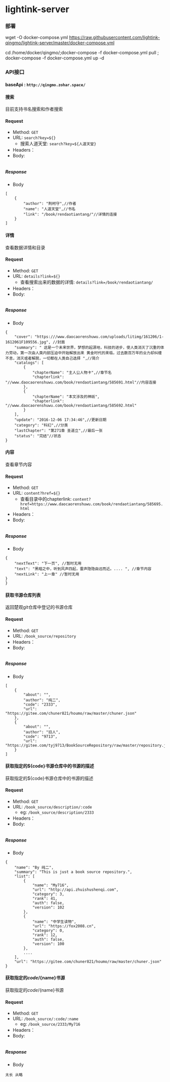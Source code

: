# lightink-server

### 部署

wget -O docker-compose.yml https://raw.githubusercontent.com/lightink-qingmo/lightink-server/master/docker-compose.yml


cd /home/docker/qingmo/;docker-compose -f docker-compose.yml pull ; docker-compose -f docker-compose.yml up -d


### API接口

#### baseApi : `http://qingmo.zohar.space/`

#### 搜索

目前支持书名搜索和作者搜索

#### Request

- Method: `GET`
- URL:  ```search?key=${}```
    - 搜索人道天堂:  ```search?key=${人道天堂}```
- Headers：
- Body:
```
```

##### Response
- Body
```
[
    {
        "author": "荆柯守",//作者
        "name": "人道天堂",//书名
        "link": "/book/rendaotiantang/"//详情的连接
    }
]
```

#### 详情

查看数据详情和目录

#### Request

- Method: `GET`
- URL:  ```details?link=${}```
    - 查看搜索出来的数据的详情:  ```details?link=/book/rendaotiantang/```
- Headers：
- Body:
```
```

##### Response
- Body
```
{
    "cover": "https:///www.daocaorenshuwu.com/uploads/litimg/161206/1-1612061F109556.jpg", //封面
    "summary": " 这是一个未来世界，梦想的起源地，科技的进步，使人类消灭了沉重的体力劳动，第一次由人类内部压迫中开始解放出来 黄金时代的来临，过去数百万年的业力却纠缠不息，消灭或者解脱，一切都在人类自己选择 ",//简介
    "catalogs": [
        {
            "chapterName": "主人公人物卡",//章节名
            "chapterlink": "//www.daocaorenshuwu.com/book/rendaotiantang/585691.html"//内容连接
        },
        {
            "chapterName": "本文涉及的神祇",
            "chapterlink": "//www.daocaorenshuwu.com/book/rendaotiantang/585692.html"
        }
    ],
    "update": "2016-12-06 17:34:46",//更新日期
    "category": "科幻",//分类
    "lastChapter": "第271章 圣道立",//最后一张
    "status": "完结"//状态
}
```

#### 内容

查看章节内容

#### Request

- Method: `GET`
- URL:  ```content?href=${}```
    - 查看目录中的chapterlink:  ```content?href=https://www.daocaorenshuwu.com/book/rendaotiantang/585695.html```
- Headers：
- Body:
```
```

##### Response
- Body
```
{
    "nextText": "下一页", //暂时无用
    "text": "黑暗之中，听到风声四起，雷声隐隐由远而近。.... ", //章节内容
    "nextLink": "上一章" //暂时无用
}
}
```


#### 获取书源仓库列表

返回楚观git仓库中登记的书源仓库

#### Request

- Method: `GET`
- URL:  ```/book_source/repository```
- Headers：
- Body:
```
```

##### Response
- Body
```
[
    {
        "about": "",
        "author": "纯二",
        "code": "2333",
        "url": "https://gitee.com/chuner821/houmo/raw/master/chuner.json"
    },
    {
        "about": "",
        "author": "旧人",
        "code": "9713",
        "url": "https://gitee.com/tyj9713/BookSourceRepository/raw/master/repository.json"
    }
]
```

#### 获取指定的${code}书源仓库中的书源的描述

获取指定的${code}书源仓库中的书源的描述

#### Request

- Method: `GET`
- URL:  ```/book_source/description/:code```
    - eg:  ```/book_source/description/2333```
- Headers：
- Body:
```
```

##### Response
- Body
```
{
    "name": "By 纯二",
    "summary": "This is just a book source repository.",
    "list": [
        {
            "name": "My716",
            "url": "http://api.zhuishushenqi.com",
            "category": 3,
            "rank": 41,
            "auth": false,
            "version": 102
        },
        {
            "name": "中学生读物",
            "url": "https://fox2008.cn",
            "category": 0,
            "rank": 12,
            "auth": false,
            "version": 100
        },
        ....
    ],
    "url": "https://gitee.com/chuner821/houmo/raw/master/chuner.json"
}
```

#### 获取指定的${code}/${name}书源

获取指定的${code}/${name}书源

#### Request

- Method: `GET`
- URL:  ```/book_source/:code/:name```
    - eg:  ```/book_source/2333/My716```
- Headers：
- Body:
```
```

##### Response
- Body
```
太长 从略
```
